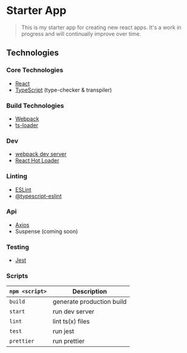 # Starter App

> This is my starter app for creating new react apps. It's a work in progress
> and will continually improve over time.

## Technologies

### Core Technologies

- [React](https://reactjs.org/docs/getting-started.html)
- [TypeScript](https://www.typescriptlang.org/docs/home.html) (type-checker &
  transpiler)

### Build Technologies

- [Webpack](https://webpack.js.org/)
- [ts-loader](https://github.com/TypeStrong/ts-loader)

### Dev

- [webpack dev server](https://webpack.js.org/configuration/dev-server/)
- [React Hot Loader](http://gaearon.github.io/react-hot-loader/)

### Linting

- [ESLint](https://eslint.org/)
- [@typescript-eslint](https://github.com/typescript-eslint/typescript-eslint)

### Api

- [Axios](https://github.com/axios/axios)
- Suspense (coming soon)

### Testing

- [Jest](https://jestjs.io/)

### Scripts

| `npm <script>` | Description               |
| -------------- | ------------------------- |
| `build`        | generate production build |
| `start`        | run dev server            |
| `lint`         | lint ts(x) files          |
| `test`         | run jest                  |
| `prettier`     | run prettier              |
